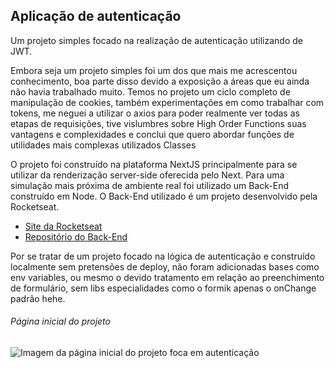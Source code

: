 ## Aplicação de autenticação

Um projeto simples focado na realização de autenticação utilizando de JWT. 

Embora seja um projeto simples foi um dos que mais me acrescentou conhecimento, boa parte disso devido a exposição a áreas que eu ainda não havia trabalhado muito. Temos no projeto um ciclo completo de manipulação de cookies, também experimentações em como trabalhar com tokens, me neguei a utilizar o axios para poder realmente ver todas as etapas de requisições, tive vislumbres sobre High Order Functions suas vantagens e complexidades e conclui que quero abordar funções de utilidades mais complexas utilizados Classes

O projeto foi construído na plataforma NextJS principalmente para se utilizar da renderização server-side oferecida pelo Next. Para uma simulação mais próxima de ambiente real foi utilizado um Back-End construído em Node. O Back-End utilizado é um projeto desenvolvido pela Rocketseat.

* [Site da Rocketseat](https://www.rocketseat.com.br/)
* [Repositório do Back-End](https://github.com/rocketseat-education/ignite-reactjs-auth-backend)

Por se tratar de um projeto focado na lógica de autenticação e construído localmente sem pretensões de deploy, não foram adicionadas bases como env variables, ou mesmo o devido tratamento em relação ao preenchimento de formulário, sem libs especialidades como o formik apenas o onChange padrão hehe.    

###### Página inicial do projeto

![Imagem da página inicial do projeto foca em autenticação](https://github.com/NikisGabriel/auth-jwt/blob/main/public/auth.png)

